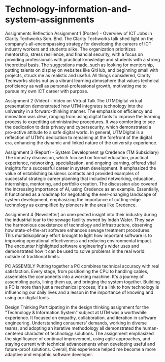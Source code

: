 # Technology-information-and-system-assignments
Assignments Reflection
Assignment 1 (Poster) - Overview of ICT Jobs in Clarity Techworks Sdn. Bhd.
The Clarity Techworks talk shed light on the company's all-encompassing strategy for developing the careers of ICT industry workers and students alike. The organization prioritizes mentorship, stress resilience, and financial security, with a focus on providing professionals with practical knowledge and students with a strong theoretical basis. The suggestions made, such as looking for mentorship, putting talents on display on websites like GitHub, and beginning small with projects, struck me as realistic and useful. All things considered, Clarity Techworks sticks out as a vibrant learning atmosphere that values technical proficiency as well as personal-professional growth, motivating me to pursue my own ICT career with purpose.

Assignment 2 (Video) - Video on Virtual Talk
The UTMDigital virtual presentation demonstrated how UTM integrates technology into the university in a forward-thinking manner. The emphasis on efficiency and innovation was clear, ranging from using digital tools to improve the learning process to expediting administrative procedures. It was comforting to see the dedication to data privacy and cybersecurity, which demonstrated a pro-active attitude to a safe digital world. In general, UTMDigital is a reflection of UTM's dedication to remaining at the forefront of the digital era, enhancing the dynamic and linked nature of the university experience.

Assignment 3 (Report) - System Development @ Credence (TM Subsidiary)
The industry discussion, which focused on formal education, practical experience, networking, specialization, and ongoing learning, offered vital insights for a successful career in system development. It emphasized the value of establishing business contacts and provided examples of successful strategic career planning that included networking, education, internships, mentoring, and portfolio creation. The discussion also covered the increasing importance of AI, using Credence as an example. Essentially, it functioned as a roadmap for negotiating the ever-changing landscape of system development, emphasizing the importance of cutting-edge technology as exemplified by pioneers in the area like Credence.

Assignment 4 (Newsletter)
an unexpected insight into their industry during the industrial tour to the sewage facility owned by Indah Water. They saw the harmonious coexistence of technology and infrastructure, observing how state-of-the-art software enhances sewage treatment procedures. This multidisciplinary effort brought to light how important software is to improving operational effectiveness and reducing environmental impact. The encounter highlighted software engineering's wider uses and demonstrated how it can be used to solve problems in the real world outside of traditional limits.

PC ASSEMBLY
Putting together a PC combines technical accuracy with real satisfaction. Every stage, from positioning the CPU to handling cables, assembles the components into a working machine. It's a journey of assembling parts, lining them up, and bringing the system together. Building a PC is more than just a mechanical process; it's a link to how technology is influencing our daily lives and a lesson in the importance of knowing and using our digital tools.

Design Thinking
Participating in the design thinking assignment for the "Technology & Information System" subject at UTM was a worthwhile experience. It focused on empathy, collaboration, and iteration in software engineering. Understanding consumers' demands, working in diverse teams, and adopting an iterative methodology all demonstrated the human-centered character of technology solutions. The assignment emphasized the significance of continual improvement, using agile approaches, and staying current with technical advancements when developing useful and future-proof solutions. Overall, this experience helped me become a more adaptive and empathic software developer.
